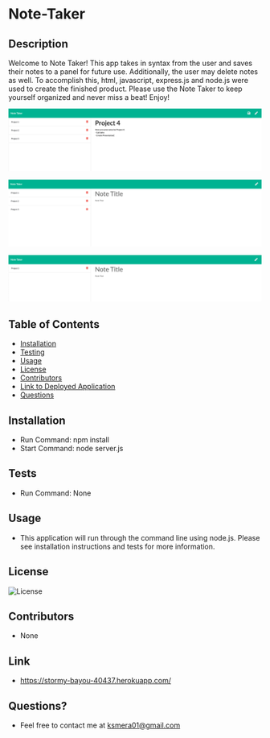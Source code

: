 # Note-Taker

 ## Description

  Welcome to Note Taker! This app takes in syntax from the user and saves their notes to a panel for future use. Additionally, the user may delete notes as well. To accomplish this, html, javascript, express.js and node.js were used to create the finished product. Please use the Note Taker to keep yourself organized and never miss a beat! Enjoy!

  ![image description](./images/app1.png)

  ![image description](./images/app2.png)

  ![image description](./images/app3.png)

  ## Table of Contents
  
  - [Installation](#installation)
  - [Testing](#tests)
  - [Usage](#usage)
  - [License](#license)
  - [Contributors](#contributors)
  - [Link to Deployed Application](#link)
  - [Questions](#questions)

  ## Installation

  - Run Command: npm install
  - Start Command: node server.js

  ## Tests
  
  - Run Command: None

  ## Usage

  - This application will run through the command line using node.js. Please see installation instructions and tests for more information.

  ## License

  ![License](https://img.shields.io/badge/License-MIT-orange.svg)

  ## Contributors

  - None

  ## Link

  - https://stormy-bayou-40437.herokuapp.com/

  ## Questions? 
  
  - Feel free to contact me at ksmera01@gmail.com